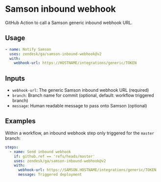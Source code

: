 # Samson inbound webhook

GitHub Action to call a Samson generic inbound webhook URL.

## Usage

```yaml
- name: Notify Samson
  uses: zendesk/ga/samson-inbound-webhook@v2
  with:
    webhook-url: https://HOSTNAME/integrations/generic/TOKEN
```

## Inputs

- `webhook-url`: The generic Samson inbound webhook URL (required)
- `branch`: Branch name for commit (optional, default: workflow triggered branch)
- `message`: Human readable message to pass onto Samson (optional)

## Examples

Within a workflow, an inbound webhook step only triggered for the `master` branch:

```yaml
steps:
  - name: Send inbound webhook
    if: github.ref == 'refs/heads/master'
    uses: zendesk/ga/samson-inbound-webhook@v2
    with:
      webhook-url: https://SAMSON.HOSTNAME/integrations/generic/TOKEN
      message: Triggered deployment
```
